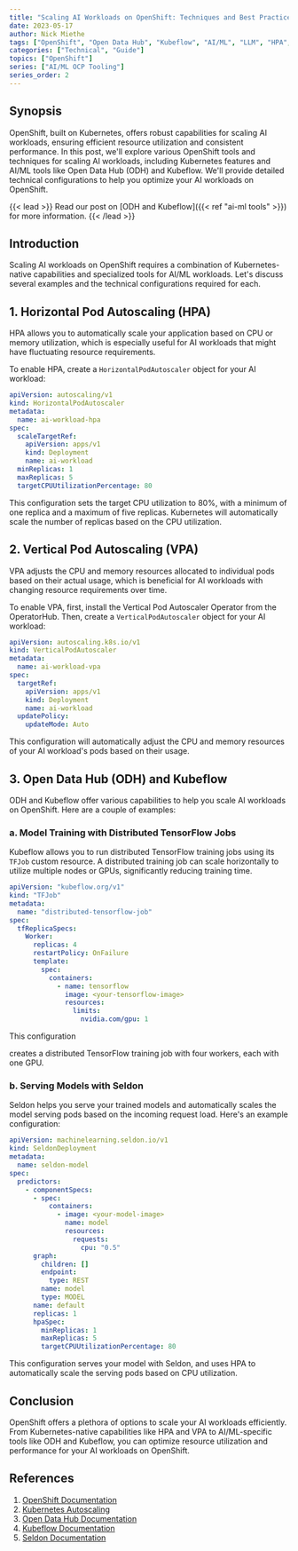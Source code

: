 ```yaml
---
title: "Scaling AI Workloads on OpenShift: Techniques and Best Practices"
date: 2023-05-17
author: Nick Miethe
tags: ["OpenShift", "Open Data Hub", "Kubeflow", "AI/ML", "LLM", "HPA", "VPA", "TensorFlow", "Seldon"]
categories: ["Technical", "Guide"]
topics: ["OpenShift"]
series: ["AI/ML OCP Tooling"]
series_order: 2
---
```


## Synopsis

OpenShift, built on Kubernetes, offers robust capabilities for scaling AI workloads, ensuring efficient resource utilization and consistent performance. In this post, we'll explore various OpenShift tools and techniques for scaling AI workloads, including Kubernetes features and AI/ML tools like Open Data Hub (ODH) and Kubeflow. We'll provide detailed technical configurations to help you optimize your AI workloads on OpenShift.

{{< lead >}}
Read our post on [ODH and Kubeflow]({{< ref "ai-ml tools" >}}) for more information.
{{< /lead >}}

## Introduction

Scaling AI workloads on OpenShift requires a combination of Kubernetes-native capabilities and specialized tools for AI/ML workloads. Let's discuss several examples and the technical configurations required for each.

## 1. Horizontal Pod Autoscaling (HPA)

HPA allows you to automatically scale your application based on CPU or memory utilization, which is especially useful for AI workloads that might have fluctuating resource requirements.

To enable HPA, create a `HorizontalPodAutoscaler` object for your AI workload:

```yaml
apiVersion: autoscaling/v1
kind: HorizontalPodAutoscaler
metadata:
  name: ai-workload-hpa
spec:
  scaleTargetRef:
    apiVersion: apps/v1
    kind: Deployment
    name: ai-workload
  minReplicas: 1
  maxReplicas: 5
  targetCPUUtilizationPercentage: 80
```

This configuration sets the target CPU utilization to 80%, with a minimum of one replica and a maximum of five replicas. Kubernetes will automatically scale the number of replicas based on the CPU utilization.

## 2. Vertical Pod Autoscaling (VPA)

VPA adjusts the CPU and memory resources allocated to individual pods based on their actual usage, which is beneficial for AI workloads with changing resource requirements over time.

To enable VPA, first, install the Vertical Pod Autoscaler Operator from the OperatorHub. Then, create a `VerticalPodAutoscaler` object for your AI workload:

```yaml
apiVersion: autoscaling.k8s.io/v1
kind: VerticalPodAutoscaler
metadata:
  name: ai-workload-vpa
spec:
  targetRef:
    apiVersion: apps/v1
    kind: Deployment
    name: ai-workload
  updatePolicy:
    updateMode: Auto
```

This configuration will automatically adjust the CPU and memory resources of your AI workload's pods based on their usage.

## 3. Open Data Hub (ODH) and Kubeflow

ODH and Kubeflow offer various capabilities to help you scale AI workloads on OpenShift. Here are a couple of examples:

### a. Model Training with Distributed TensorFlow Jobs

Kubeflow allows you to run distributed TensorFlow training jobs using its `TFJob` custom resource. A distributed training job can scale horizontally to utilize multiple nodes or GPUs, significantly reducing training time.

```yaml
apiVersion: "kubeflow.org/v1"
kind: "TFJob"
metadata:
  name: "distributed-tensorflow-job"
spec:
  tfReplicaSpecs:
    Worker:
      replicas: 4
      restartPolicy: OnFailure
      template:
        spec:
          containers:
            - name: tensorflow
              image: <your-tensorflow-image>
              resources:
                limits:
                  nvidia.com/gpu: 1
```

This configuration

 creates a distributed TensorFlow training job with four workers, each with one GPU.

### b. Serving Models with Seldon

Seldon helps you serve your trained models and automatically scales the model serving pods based on the incoming request load. Here's an example configuration:

```yaml
apiVersion: machinelearning.seldon.io/v1
kind: SeldonDeployment
metadata:
  name: seldon-model
spec:
  predictors:
    - componentSpecs:
      - spec:
          containers:
            - image: <your-model-image>
              name: model
              resources:
                requests:
                  cpu: "0.5"
      graph:
        children: []
        endpoint:
          type: REST
        name: model
        type: MODEL
      name: default
      replicas: 1
      hpaSpec:
        minReplicas: 1
        maxReplicas: 5
        targetCPUUtilizationPercentage: 80
```

This configuration serves your model with Seldon, and uses HPA to automatically scale the serving pods based on CPU utilization.

## Conclusion

OpenShift offers a plethora of options to scale your AI workloads efficiently. From Kubernetes-native capabilities like HPA and VPA to AI/ML-specific tools like ODH and Kubeflow, you can optimize resource utilization and performance for your AI workloads on OpenShift.

## References

1. [OpenShift Documentation](https://docs.openshift.com/)
2. [Kubernetes Autoscaling](https://kubernetes.io/docs/tasks/run-application/horizontal-pod-autoscale/)
3. [Open Data Hub Documentation](https://opendatahub.io/docs.html)
4. [Kubeflow Documentation](https://www.kubeflow.org/docs/)
5. [Seldon Documentation](https://docs.seldon.io/projects/seldon-core/en/latest/)
